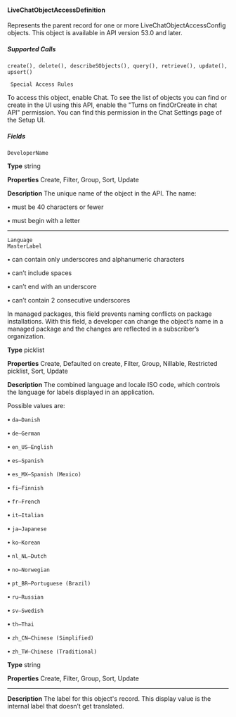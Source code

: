 #### LiveChatObjectAccessDefinition

Represents the parent record for one or more LiveChatObjectAccessConfig objects. This object is available in API version 53.0 and later.

##### Supported Calls
```
create(), delete(), describeSObjects(), query(), retrieve(), update(), upsert()

 Special Access Rules

```
To access this object, enable Chat. To see the list of objects you can find or create in the UI using this API, enable the "Turns on findOrCreate
in chat API" permission. You can find this permission in the Chat Settings page of the Setup UI.

##### Fields

```
DeveloperName

```

**Type**
string

**Properties**
Create, Filter, Group, Sort, Update

**Description**
The unique name of the object in the API. The name:

**•** must be 40 characters or fewer

**•** must begin with a letter


-----

```
Language
MasterLabel

```


**•** can contain only underscores and alphanumeric characters

**•** can’t include spaces

**•** can’t end with an underscore

**•** can’t contain 2 consecutive underscores

In managed packages, this field prevents naming conflicts on package installations. With
this field, a developer can change the object’s name in a managed package and the changes
are reflected in a subscriber’s organization.

**Type**
picklist

**Properties**
Create, Defaulted on create, Filter, Group, Nillable, Restricted picklist, Sort, Update

**Description**
The combined language and locale ISO code, which controls the language for labels displayed
in an application.

Possible values are:

**•** `da—Danish`

**•** `de—German`

**•** `en_US—English`

**•** `es—Spanish`

**•** `es_MX—Spanish (Mexico)`

**•** `fi—Finnish`

**•** `fr—French`

**•** `it—Italian`

**•** `ja—Japanese`

**•** `ko—Korean`

**•** `nl_NL—Dutch`

**•** `no—Norwegian`

**•** `pt_BR—Portuguese (Brazil)`

**•** `ru—Russian`

**•** `sv—Swedish`

**•** `th—Thai`

**•** `zh_CN—Chinese (Simplified)`

**•** `zh_TW—Chinese (Traditional)`

**Type**
string

**Properties**
Create, Filter, Group, Sort, Update


-----

**Description**
The label for this object's record. This display value is the internal label that doesn’t get
translated.
